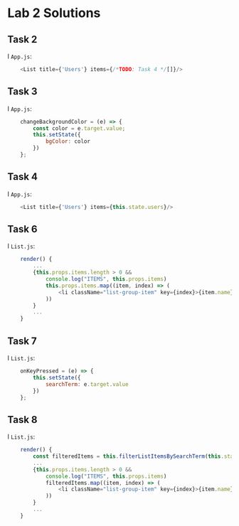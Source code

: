 # Lab 2 Solutions

## Task 2
I `App.js`:
```javascript
    <List title={'Users'} items={/*TODO: Task 4 */[]}/>
```

## Task 3
I `App.js`:
```javascript
    changeBackgroundColor = (e) => {
        const color = e.target.value;
		this.setState({
			bgColor: color
		})
	};
```

## Task 4
I `App.js`:
```javascript
    <List title={'Users'} items={this.state.users}/>
```

## Task 6
I `List.js`:
```javascript
    render() {
        ...
        {this.props.items.length > 0 && 
            console.log("ITEMS", this.props.items)
            this.props.items.map((item, index) => (
                <li className="list-group-item" key={index}>{item.name}</li>
            ))
        }
        ...
    }
```

## Task 7
I `List.js`:
```javascript
    onKeyPressed = (e) => {
		this.setState({
			searchTerm: e.target.value
		})
	};
```

## Task 8
I `List.js`:
```javascript
    render() {
        const filteredItems = this.filterListItemsBySearchTerm(this.state.searchTerm);
        ...
        {this.props.items.length > 0 && 
            console.log("ITEMS", this.props.items)
            filteredItems.map((item, index) => (
                <li className="list-group-item" key={index}>{item.name}</li>
            ))
        }
        ...
    }
```
